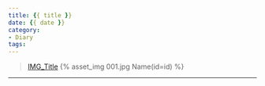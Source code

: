 ```yaml
---
title: {{ title }}
date: {{ date }}
category:
- Diary
tags:
---
```


 > [IMG_Title](//IMG_link)
{% asset_img 001.jpg Name(id=id) %}

-----------------------

<!--more-->

